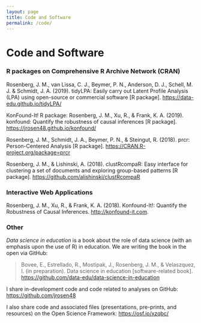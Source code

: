 ```yaml
---
layout: page
title: Code and Software
permalink: /code/
---
```


# Code and Software

### R packages on Comprehensive R Archive Network (CRAN)

Rosenberg, J. M., van Lissa, C. J., Beymer, P. N., Anderson, D. J., Schell, M. J. & Schmidt, J. A. (2019). tidyLPA: Easily carry out Latent Profile Analysis (LPA) using open-source or commercial software [R package]. https://data-edu.github.io/tidyLPA/

KonFound-It! R package: Rosenberg, J. M., Xu, R., & Frank, K. A. (2019). konfound: Quantify the robustness of causal inferences [R package]. https://jrosen48.github.io/konfound/

Rosenberg, J. M., Schmidt, J. A., Beymer, P. N., & Steingut, R. (2018). prcr: Person-Centered Analysis [R package]. https://CRAN.R-project.org/package=prcr
  
Rosenberg, J. M., & Lishinski, A. (2018). clustRcompaR: Easy interface for clustering a set of documents and exploring group-based patterns [R package]. https://github.com/alishinski/clustRcompaR

### Interactive Web Applications

Rosenberg, J. M., Xu, R., & Frank, K. A. (2018). Konfound-It!: Quantify the Robustness of Causal Inferences. http://konfound-it.com.

### Other

*Data science in education* is a book about the role of data science (with an emphasis upon the use of R) in education. We are writing the book in the open via GitHub:

> Bovee, E., Estrellado, R., Mostipak, J., Rosenberg, J. M., & Velaszquez, I. (in preparation). Data science in education [software-related book]. https://github.com/data-edu/data-science-in-education

I share in-development code and code related to analyses on GitHub: https://github.com/jrosen48

I also share code and associated files (presentations, pre-prints, and resources) on the Open Science Framework: https://osf.io/xzqbc/